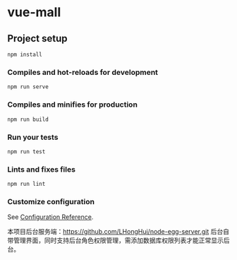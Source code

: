 # vue-mall

## Project setup
```
npm install
```

### Compiles and hot-reloads for development
```
npm run serve
```

### Compiles and minifies for production
```
npm run build
```

### Run your tests
```
npm run test
```

### Lints and fixes files
```
npm run lint
```

### Customize configuration
See [Configuration Reference](https://cli.vuejs.org/config/).

本项目后台服务端：https://github.com/LHongHui/node-egg-server.git
后台自带管理界面，同时支持后台角色权限管理，需添加数据库权限列表才能正常显示后台。
